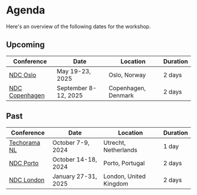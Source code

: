 # Agenda

Here's an overview of the following dates for the workshop.

## Upcoming

| Conference                                                                                                              | Date                  | Location               | Duration |
| ----------------------------------------------------------------------------------------------------------------------- | --------------------- | ---------------------- | -------- |
| [NDC Oslo](https://ndcoslo.com/workshops/designing-complex-business-processes-with-messaging/a979d8cf55dd)              | May 19-23, 2025       | Oslo, Norway           | 2 days   |
| [NDC Copenhagen](https://ndccopenhagen.com/workshops/designing-complex-business-processes-with-messaging/c9723a4b1fc9)  | September 8-12, 2025  | Copenhagen, Denmark    | 2 days   |


## Past

| Conference                                                                                                     | Date                | Location               | Duration |
| -------------------------------------------------------------------------------------------------------------- | ------------------- | ---------------------- | -------- |
| [Techorama NL](https://techorama.nl/)                                                                          | October 7-9, 2024   | Utrecht, Netherlands   | 1 day    |
| [NDC Porto](https://ndcporto.com/workshops/designing-complex-business-processes-with-messaging/98fc8a71281a)   | October 14-18, 2024 | Porto, Portugal        | 2 days   |
| [NDC London](https://ndclondon.com/workshops/designing-complex-business-processes-with-messaging/ae2c6de115c0) | January 27-31, 2025 | London, United Kingdom | 2 days   |

